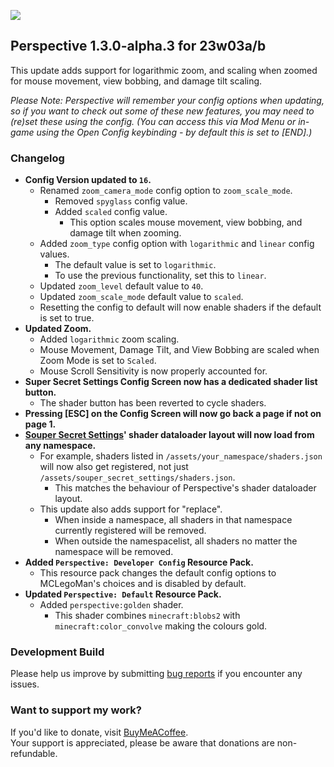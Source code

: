 ![](https://mclegoman.com/images/a/a7/Perspective_Development_Logo.png)  
## Perspective 1.3.0-alpha.3 for 23w03a/b
This update adds support for logarithmic zoom, and scaling when zoomed for mouse movement, view bobbing, and damage tilt scaling.  

*Please Note: Perspective will remember your config options when updating, so if you want to check out some of these new features, you may need to (re)set these using the config. (You can access this via Mod Menu or in-game using the Open Config keybinding - by default this is set to [END].)*

### Changelog  
- **Config Version updated to `16`.**  
  - Renamed `zoom_camera_mode` config option to `zoom_scale_mode`.  
    - Removed `spyglass` config value.  
    - Added `scaled` config value.  
      - This option scales mouse movement, view bobbing, and damage tilt when zooming.  
  - Added `zoom_type` config option with `logarithmic` and `linear` config values.  
    - The default value is set to `logarithmic`.  
    - To use the previous functionality, set this to `linear`.  
  - Updated `zoom_level` default value to `40`.  
  - Updated `zoom_scale_mode` default value to `scaled`.  
  - Resetting the config to default will now enable shaders if the default is set to true.
- **Updated Zoom.**  
  - Added `logarithmic` zoom scaling.  
  - Mouse Movement, Damage Tilt, and View Bobbing are scaled when Zoom Mode is set to `Scaled`.  
  - Mouse Scroll Sensitivity is now properly accounted for.  
- **Super Secret Settings Config Screen now has a dedicated shader list button.**  
  - The shader button has been reverted to cycle shaders.  
- **Pressing [ESC] on the Config Screen will now go back a page if not on page 1.**    
- **[Souper Secret Settings](https://modrinth.com/mod/souper-secret-settings)' shader dataloader layout will now load from any namespace.**  
  - For example, shaders listed in `/assets/your_namespace/shaders.json` will now also get registered, not just `/assets/souper_secret_settings/shaders.json`.  
    - This matches the behaviour of Perspective's shader dataloader layout.  
  - This update also adds support for "replace".  
    - When inside a namespace, all shaders in that namespace currently registered will be removed.  
    - When outside the namespacelist, all shaders no matter the namespace will be removed.  
- **Added `Perspective: Developer Config` Resource Pack.**  
  - This resource pack changes the default config options to MCLegoMan's choices and is disabled by default.  
- **Updated `Perspective: Default` Resource Pack.**  
  - Added `perspective:golden` shader.  
    - This shader combines `minecraft:blobs2` with `minecraft:color_convolve` making the colours gold.  

### Development Build  
Please help us improve by submitting [bug reports](https://github.com/MCLegoMan/Perspective/issues) if you encounter any issues.  

### Want to support my work?  
If you'd like to donate, visit [BuyMeACoffee](https://www.buymeacoffee.com/mclegoman).  
Your support is appreciated, please be aware that donations are non-refundable.  